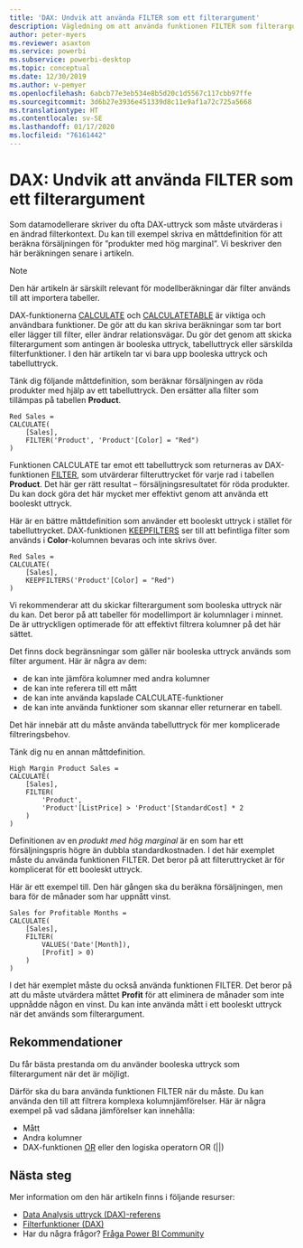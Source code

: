 ```yaml
---
title: 'DAX: Undvik att använda FILTER som ett filterargument'
description: Vägledning om att använda funktionen FILTER som filterargument.
author: peter-myers
ms.reviewer: asaxton
ms.service: powerbi
ms.subservice: powerbi-desktop
ms.topic: conceptual
ms.date: 12/30/2019
ms.author: v-pemyer
ms.openlocfilehash: 6abcb77e3eb534e8b5d20c1d5567c117cbb97ffe
ms.sourcegitcommit: 3d6b27e3936e451339d8c11e9af1a72c725a5668
ms.translationtype: HT
ms.contentlocale: sv-SE
ms.lasthandoff: 01/17/2020
ms.locfileid: "76161442"
---
```

# <a name="dax-avoid-using-filter-as-a-filter-argument"></a>DAX: Undvik att använda FILTER som ett filterargument

Som datamodellerare skriver du ofta DAX-uttryck som måste utvärderas i en ändrad filterkontext. Du kan till exempel skriva en måttdefinition för att beräkna försäljningen för ”produkter med hög marginal”. Vi beskriver den här beräkningen senare i artikeln.

> [!NOTE]
> Den här artikeln är särskilt relevant för modellberäkningar där filter används till att importera tabeller.

DAX-funktionerna [CALCULATE](/dax/calculate-function-dax) och [CALCULATETABLE](/dax/calculatetable-function-dax) är viktiga och användbara funktioner. De gör att du kan skriva beräkningar som tar bort eller lägger till filter, eller ändrar relationsvägar. Du gör det genom att skicka filterargument som antingen är booleska uttryck, tabelluttryck eller särskilda filterfunktioner. I den här artikeln tar vi bara upp booleska uttryck och tabelluttryck.

Tänk dig följande måttdefinition, som beräknar försäljningen av röda produkter med hjälp av ett tabelluttryck. Den ersätter alla filter som tillämpas på tabellen **Product**.

```dax
Red Sales =
CALCULATE(
    [Sales],
    FILTER('Product', 'Product'[Color] = "Red")
)
```

Funktionen CALCULATE tar emot ett tabelluttryck som returneras av DAX-funktionen [FILTER](/dax/filter-function-dax), som utvärderar filteruttrycket för varje rad i tabellen **Product**. Det här ger rätt resultat – försäljningsresultatet för röda produkter. Du kan dock göra det här mycket mer effektivt genom att använda ett booleskt uttryck.

Här är en bättre måttdefinition som använder ett booleskt uttryck i stället för tabelluttrycket. DAX-funktionen [KEEPFILTERS](/dax/keepfilters-function-dax) ser till att befintliga filter som används i **Color**-kolumnen bevaras och inte skrivs över.

```dax
Red Sales =
CALCULATE(
    [Sales],
    KEEPFILTERS('Product'[Color] = "Red")
)
```

Vi rekommenderar att du skickar filterargument som booleska uttryck när du kan. Det beror på att tabeller för modellimport är kolumnlager i minnet. De är uttryckligen optimerade för att effektivt filtrera kolumner på det här sättet.

Det finns dock begränsningar som gäller när booleska uttryck används som filter argument. Här är några av dem:

- de kan inte jämföra kolumner med andra kolumner
- de kan inte referera till ett mått
- de kan inte använda kapslade CALCULATE-funktioner
- de kan inte använda funktioner som skannar eller returnerar en tabell.

Det här innebär att du måste använda tabelluttryck för mer komplicerade filtreringsbehov.

Tänk dig nu en annan måttdefinition.

```dax
High Margin Product Sales =
CALCULATE(
    [Sales],
    FILTER(
        'Product',
        'Product'[ListPrice] > 'Product'[StandardCost] * 2
    )
)
```

Definitionen av en _produkt med hög marginal_ är en som har ett försäljningspris högre än dubbla standardkostnaden. I det här exemplet måste du använda funktionen FILTER. Det beror på att filteruttrycket är för komplicerat för ett booleskt uttryck.

Här är ett exempel till. Den här gången ska du beräkna försäljningen, men bara för de månader som har uppnått vinst.

```dax
Sales for Profitable Months =
CALCULATE(
    [Sales],
    FILTER(
        VALUES('Date'[Month]),
        [Profit] > 0)
    )
)
```

I det här exemplet måste du också använda funktionen FILTER. Det beror på att du måste utvärdera måttet **Profit** för att eliminera de månader som inte uppnådde någon en vinst. Du kan inte använda mått i ett booleskt uttryck när det används som filterargument.

## <a name="recommendations"></a>Rekommendationer

Du får bästa prestanda om du använder booleska uttryck som filterargument när det är möjligt.

Därför ska du bara använda funktionen FILTER när du måste. Du kan använda den till att filtrera komplexa kolumnjämförelser. Här är några exempel på vad sådana jämförelser kan innehålla:

- Mått
- Andra kolumner
- DAX-funktionen [OR](/dax/or-function-dax) eller den logiska operatorn OR (||)

## <a name="next-steps"></a>Nästa steg

Mer information om den här artikeln finns i följande resurser:

- [Data Analysis uttryck (DAX)-referens](/dax/)
- [Filterfunktioner (DAX)](/dax/filter-function-dax)
- Har du några frågor? [Fråga Power BI Community](https://community.powerbi.com/)
